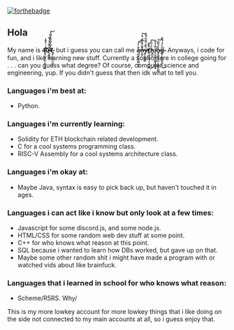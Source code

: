 [![forthebadge](https://forthebadge.com/images/badges/fuck-it-ship-it.svg)](https://forthebadge.com)

## Hola
My name is **4̵̡̧̛̲̺̱̠̪̙̪̖̗̞̮͆͗͗̓͒̓̕0̸̪͓̳͚̝͆͛̌̈́̽́͒4̶̨̡̦͙͍͉͍̲̞͔̀̓͆̓͆̀̃̉̌͂̔̕͝ͅ**, but i guess you can call me **ą̵̻͇͕̪̘̻͖̮̺͕̆̾̽́͠͠n̶̦̬͌̆͒͗̇̋͗̉̍͠ͅẏ̷̱͔̬̰̬̮̏̏̾͂̌̀̈́̋̓̕̕t̸͍̘̬̝̰̞̜͔͓̘͈̔̂͌͜ḧ̵̬͖̺́̿̀͠į̵̞͈̪̖̣̲͇̘̻̲͈̱̅̍̔̈́̕n̴̡̨̻̝̞̲̫͕̙̞͚͍͚̪̉̈́̆͆̽͝ͅg̶̢͔͚̮̫̲̞̯̫̟͆͐̀́͛́͌̎͘͜**. Anyways, i code for fun, and i like learning new stuff. Currently a sophomore in college going for . . . can you guess what degree? Of course, computer science and engineering, yup. If you didn't guess that then idk what to tell you.

### Languages i'm best at: 
  * Python.

### Languages i'm currently learning: 
  * Solidity for ETH blockchain related development. 
  * C for a cool systems programming class. 
  * RISC-V Assembly for a cool systems architecture class.

### Languages i'm okay at: 
  * Maybe Java, syntax is easy to pick back up, but haven't touched it in ages.

### Languages i can act like i know but only look at a few times: 
  * Javascript for some discord.js, and some node.js. 
  * HTML/CSS for some random web dev stuff at some point.
  * C++ for who knows what reason at this point. 
  * SQL because i wanted to learn how DBs worked, but gave up on that. 
  * Maybe some other random shit i might have made a program with or watched vids about like brainfuck. 

### Languages that i learned in school for who knows what reason: 
  * Scheme/R5RS. Why/

This is my more lowkey account for more lowkey things that i like doing on the side not connected to my main accounts at all, so i guess enjoy that.
